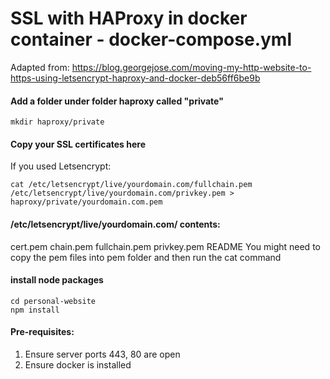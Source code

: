 # SSL with HAProxy in docker container - docker-compose.yml
Adapted from:
https://blog.georgejose.com/moving-my-http-website-to-https-using-letsencrypt-haproxy-and-docker-deb56ff6be9b

#### Add a folder under folder haproxy called "private"
```
mkdir haproxy/private
```

#### Copy your SSL certificates here
If you used Letsencrypt:
```
cat /etc/letsencrypt/live/yourdomain.com/fullchain.pem /etc/letsencrypt/live/yourdomain.com/privkey.pem > haproxy/private/yourdomain.com.pem
```

#### /etc/letsencrypt/live/yourdomain.com/ contents:
cert.pem       chain.pem      fullchain.pem  privkey.pem    README
You might need to copy the pem files into pem folder and then run the cat command

#### install node packages
```
cd personal-website
npm install
```

#### Pre-requisites:
1. Ensure server ports 443, 80 are open
2. Ensure docker is installed

